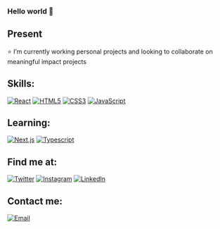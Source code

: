 ### Hello world 👋

## Present
⭐ I’m currently working personal projects and looking to collaborate on meaningful impact projects

## Skills:

[![React](https://img.shields.io/badge/React-3DDC84?style=for-the-badge&logo=react&logoColor=white&labelColor=101010)]()
[![HTML5](https://img.shields.io/badge/HTML5-0095D5?style=for-the-badge&logo=html5&logoColor=white&labelColor=101010)]()
[![CSS3](https://img.shields.io/badge/CSS3-0095D5?style=for-the-badge&logo=css3&logoColor=white&labelColor=101010)]()
[![JavaScript](https://img.shields.io/badge/JavaScript-3DDC84?style=for-the-badge&logo=JavaScript&logoColor=white&labelColor=101010)]()

## Learning:

[![Next.js](https://img.shields.io/badge/Next.js-3DDC84?style=for-the-badge&logo=Next.js&logoColor=white&labelColor=101010)]()
[![Typescript](https://img.shields.io/badge/Typescript-3DDC84?style=for-the-badge&logo=TypeScript&logoColor=white&labelColor=101010)]()

## Find me at:
[![Twitter](https://img.shields.io/badge/Twitter-@rgbmdq-1DA1F2?style=for-the-badge&logo=twitter&logoColor=white&labelColor=101010)](https://twitter.com/rgbmdq)
[![Instagram](https://img.shields.io/badge/Instagram-@bloise.rodrigo-E4405F?style=for-the-badge&logo=instagram&logoColor=white&labelColor=101010)](https://instagram.com/bloise.rodrigo)
[![LinkedIn](https://img.shields.io/badge/LinkedIn-@rodrigo-bloise?style=for-the-badge&logo=linkedin&logoColor=white&labelColor=101010)](https://www.linkedin.com/in/rodrigo-bloise/)



## Contact me:
[![Email](https://img.shields.io/badge/rgbmdq@gmail.com-my_personal_email-EC5252?style=for-the-badge&logo=gmail&logoColor=white&labelColor=101010)](mailto:rgbmdq@gmail.com)

